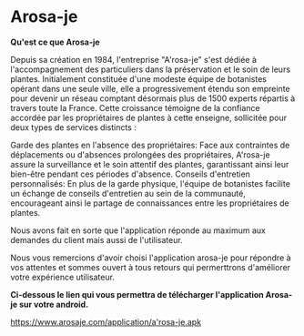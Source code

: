 # Arosa-je

**Qu'est ce que Arosa-je**

Depuis sa création en 1984, l'entreprise "A'rosa-je" s'est dédiée à l'accompagnement des particuliers dans la préservation et le soin de leurs plantes. Initialement constituée d'une modeste équipe de botanistes opérant dans une seule ville, elle a progressivement étendu son empreinte pour devenir un réseau comptant désormais plus de 1500 experts répartis à travers toute la France. Cette croissance témoigne de la confiance accordée par les propriétaires de plantes à cette enseigne, sollicitée pour deux types de services distincts :

   Garde des plantes en l'absence des propriétaires: Face aux contraintes de déplacements ou d'absences prolongées des propriétaires, A'rosa-je assure la surveillance et le soin attentif des plantes, garantissant ainsi leur bien-être pendant ces périodes d'absence.
   Conseils d'entretien personnalisés: En plus de la garde physique, l'équipe de botanistes facilite un échange de conseils d'entretien au sein de la communauté, encourageant ainsi le partage de connaissances entre les propriétaires de plantes.

Nous avons fait en sorte que l'application réponde au maximum aux demandes du client mais aussi de l'utilisateur.

Nous vous remercions d'avoir choisi l'application arosa-je pour répondre à vos attentes et sommes ouvert à tous retours qui permerttrons d'améliorer votre expérience utilisateur.


**Ci-dessous le lien qui vous permettra de télécharger l'application Arosa-je sur votre android.**

https://www.arosaje.com/application/a'rosa-je.apk




